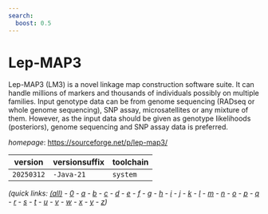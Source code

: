 ```yaml
---
search:
  boost: 0.5
---
```

# Lep-MAP3

Lep-MAP3 (LM3) is a novel linkage map construction software suite. It can handle millions of markers and thousands of individuals possibly on multiple families. Input genotype data can be from genome sequencing (RADseq or whole genome sequencing), SNP assay, microsatellites or any mixture of them. However, as the input data should be given as genotype likelihoods (posteriors), genome sequencing and SNP assay data is preferred.

*homepage*: <https://sourceforge.net/p/lep-map3/>

version | versionsuffix | toolchain
--------|---------------|----------
``20250312`` | ``-Java-21`` | ``system``


*(quick links: [(all)](../index.md) - [0](../0/index.md) - [a](../a/index.md) - [b](../b/index.md) - [c](../c/index.md) - [d](../d/index.md) - [e](../e/index.md) - [f](../f/index.md) - [g](../g/index.md) - [h](../h/index.md) - [i](../i/index.md) - [j](../j/index.md) - [k](../k/index.md) - [l](../l/index.md) - [m](../m/index.md) - [n](../n/index.md) - [o](../o/index.md) - [p](../p/index.md) - [q](../q/index.md) - [r](../r/index.md) - [s](../s/index.md) - [t](../t/index.md) - [u](../u/index.md) - [v](../v/index.md) - [w](../w/index.md) - [x](../x/index.md) - [y](../y/index.md) - [z](../z/index.md))*


